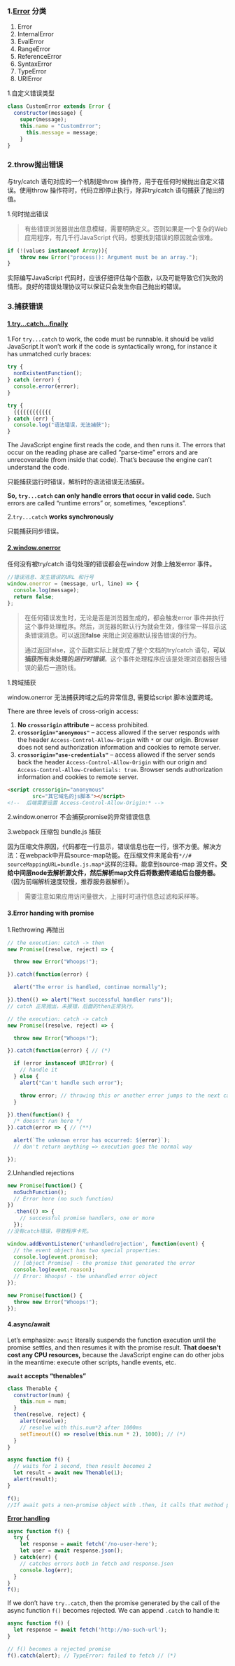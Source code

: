 ### 1.[Error](https://developer.mozilla.org/en-US/docs/Web/JavaScript/Reference/Global_Objects/Error) 分类

1. Error
2. InternalError
3. EvalError
4. RangeError
5. ReferenceError
6. SyntaxError
7. TypeError
8. URIError

1.自定义错误类型

```javascript
class CustomError extends Error {
  constructor(message) {
  	super(message);
    this.name = "CustomError";
      this.message = message;
    }
}
```



### 2.throw抛出错误

与try/catch 语句对应的一个机制是throw 操作符，用于在任何时候抛出自定义错误。使用throw 操作符时，代码立即停止执行，除非try/catch 语句捕获了抛出的值。

1.何时抛出错误

> 有些错误浏览器抛出信息模糊，需要明确定义。否则如果是一个复杂的Web 应用程序，有几千行JavaScript 代码，想要找到错误的原因就会很难。

```javascript
if (!(values instanceof Array)){
	throw new Error("process(): Argument must be an array.");
}
```

实际编写JavaScript 代码时，应该仔细评估每个函数，以及可能导致它们失败的情形。良好的错误处理协议可以保证只会发生你自己抛出的错误。

### 3.捕获错误

#### [1.try...catch...finally](https://developer.mozilla.org/en-US/docs/Web/JavaScript/Reference/Statements/try...catch)

1.For `try...catch` to work, the code must be runnable.  it should be valid JavaScript.It won’t work if the code is syntactically wrong, for instance it has unmatched curly braces:

```javascript
try {
  nonExistentFunction();
} catch (error) {
  console.error(error);
}
```



```javascript
try {
  {{{{{{{{{{{{
} catch (err) {
  console.log("语法错误，无法捕获");
}
```

The JavaScript engine first reads the code, and then runs it. The errors that occur on the reading phase are called “parse-time” errors and are unrecoverable (from inside that code). That’s because the engine can’t understand the code.

只能捕获运行时错误，解析时的语法错误无法捕获。

**So, `try...catch` can only handle errors that occur in valid code.** Such errors are called “runtime errors” or, sometimes, “exceptions”.

2.`try...catch` **works synchronously**

只能捕获同步错误。



[1]: https://javascript.info/try-catch



#### [2.window.onerror](https://developer.mozilla.org/en-US/docs/Web/API/Window/error_event)

任何没有被try/catch 语句处理的错误都会在window 对象上触发error 事件。

```javascript
//错误消息、发生错误的URL 和行号
window.onerror = (message, url, line) => {
  console.log(message);
  return false;
};
```

> 在任何错误发生时，无论是否是浏览器生成的，都会触发error 事件并执行这个事件处理程序。然后，浏览器的默认行为就会生效，像往常一样显示这条错误消息。可以返回**false** 来阻止浏览器默认报告错误的行为。
>
> 通过返回false，这个函数实际上就变成了整个文档的try/catch 语句，**可以捕获所有未处理的*运行时错误***。这个事件处理程序应该是处理浏览器报告错误的最后一道防线。

1.跨域捕获

window.onerror 无法捕获跨域之后的异常信息, 需要给script 脚本设置跨域。

There are three levels of cross-origin access:

1. **No `crossorigin` attribute** – access prohibited.
2. **`crossorigin="anonymous"`** – access allowed if the server responds with the header `Access-Control-Allow-Origin` with `*` or our origin. Browser does not send authorization information and cookies to remote server.
3. **`crossorigin="use-credentials"`** – access allowed if the server sends back the header `Access-Control-Allow-Origin` with our origin and `Access-Control-Allow-Credentials: true`. Browser sends authorization information and cookies to remote server.

```html
<script crossorigin="anonymous" 
        src="其它域名的js脚本"></script>
<!--  后端需要设置 Access-Control-Allow-Origin:* -->
```

2.window.onerror 不会捕获promise的异常错误信息

3.webpack 压缩包 bundle.js 捕获

因为压缩文件原因，代码都在一行显示，错误信息也在一行，很不方便。解决方法：在webpack中开启source-map功能。在压缩文件末尾会有`*//# sourceMappingURL=bundle.js.map*`这样的注释。能拿到source-map 源文件。**交给中间层node去解析源文件，然后解析map文件后将数据传递给后台服务器。**（因为前端解析速度较慢，推荐服务器解析）。

> 需要注意如果应用访问量很大，上报时可进行信息过滤和采样等。

[1]: https://juejin.cn/post/6844903582672650253#heading-4

#### 3.Error handing with promise



1.Rethrowing 再抛出

```javascript
// the execution: catch -> then
new Promise((resolve, reject) => {

  throw new Error("Whoops!");

}).catch(function(error) {

  alert("The error is handled, continue normally");

}).then(() => alert("Next successful handler runs"));
// catch 正常抛出，未报错，后面的then正常执行。
```

```javascript
// the execution: catch -> catch
new Promise((resolve, reject) => {

  throw new Error("Whoops!");

}).catch(function(error) { // (*)

  if (error instanceof URIError) {
    // handle it
  } else {
    alert("Can't handle such error");

    throw error; // throwing this or another error jumps to the next catch
  }

}).then(function() {
  /* doesn't run here */
}).catch(error => { // (**)

  alert(`The unknown error has occurred: ${error}`);
  // don't return anything => execution goes the normal way

});
```

2.Unhandled rejections

```javascript
new Promise(function() {
  noSuchFunction(); 
  // Error here (no such function)
})
  .then(() => {
    // successful promise handlers, one or more
  }); 
//没有catch错误，导致程序卡死。
```

```javascript
window.addEventListener('unhandledrejection', function(event) {
  // the event object has two special properties:
  console.log(event.promise); 
  // [object Promise] - the promise that generated the error
  console.log(event.reason); 
  // Error: Whoops! - the unhandled error object
});

new Promise(function() {
  throw new Error("Whoops!");
}); 
```

[1]: https://javascript.info/promise-error-handling

#### 4.async/await

Let’s emphasize: `await` literally suspends the function execution until the promise settles, and then resumes it with the promise result. **That doesn’t cost any CPU resources,** because the JavaScript engine can do other jobs in the meantime: execute other scripts, handle events, etc.

**`await` accepts “thenables”**

```javascript
class Thenable {
  constructor(num) {
    this.num = num;
  }
  then(resolve, reject) {
    alert(resolve);
    // resolve with this.num*2 after 1000ms
    setTimeout(() => resolve(this.num * 2), 1000); // (*)
  }
}

async function f() {
  // waits for 1 second, then result becomes 2
  let result = await new Thenable(1);
  alert(result);
}

f();
//If await gets a non-promise object with .then, it calls that method providing the built-in functions resolve and reject as arguments (just as it does for a regular Promise executor). Then await waits until one of them is called (in the example above it happens in the line (*)) and then proceeds with the result.
```

**[Error handling](https://javascript.info/async-await#error-handling)**

```javascript
async function f() {
  try {
    let response = await fetch('/no-user-here');
    let user = await response.json();
  } catch(err) {
    // catches errors both in fetch and response.json
    console.log(err);
  }
}
f();
```

If we don’t have `try..catch`, then the promise generated by the call of the async function `f()` becomes rejected. We can append `.catch` to handle it:

```javascript
async function f() {
  let response = await fetch('http://no-such-url');
}

// f() becomes a rejected promise
f().catch(alert); // TypeError: failed to fetch // (*)
```

[1]: https://javascript.info/async-await

























